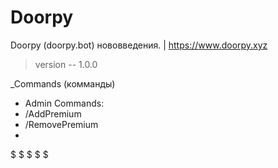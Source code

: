 # Doorpy
Doorpy (doorpy.bot) нововведения. | https://www.doorpy.xyz
> version -- 1.0.0

_Commands (комманды)
* Admin Commands:
* /AddPremium
* /RemovePremium
*
$
$
$
$
$
